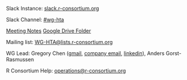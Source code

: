 Slack Instance: [slack.r-consortium.org](https://slack.r-consortium.org/) 

Slack Channel: [#wg-hta](https://rconsortium.slack.com/archives/C07C01KNJG6)

[Meeting Notes](https://docs.google.com/document/d/1IdDgf4CMDj5GCe4awyuQCc64yg-5oLjp1grCvpPXKWo/edit)
[Google Drive Folder](https://drive.google.com/drive/folders/11y8x3YyNkRymW4uAK3wKKozLNbmtDMhI?usp=drive_link)

Mailing list: WG-HTA@lists.r-consortium.org

WG Lead: Gregory Chen ([gmail](mailto:stat1013@gmail.com), [company email](mailto:xiangyi.gregory.chen@msd.com), [linkedin](https://www.linkedin.com/in/xiang-yi-gregory-chen-5ba1a625/)), Anders Gorst-Rasmussen

R Consortium Help: operations@r-consortium.org 
